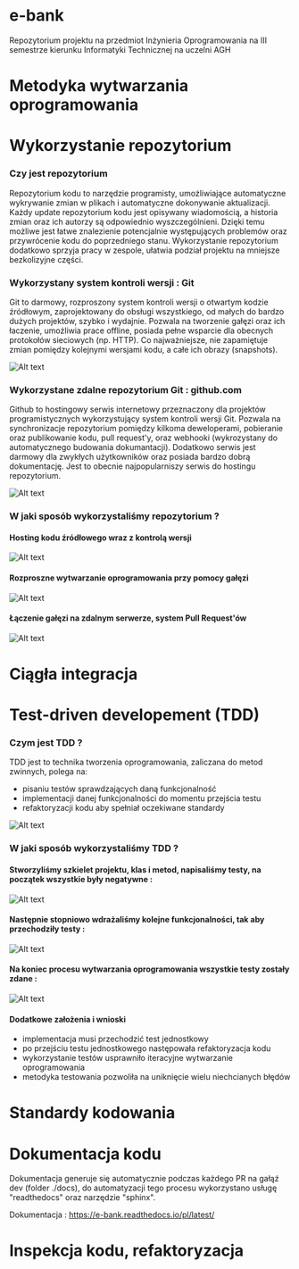 # e-bank
Repozytorium projektu na przedmiot Inżynieria Oprogramowania na III semestrze kierunku  Informatyki Technicznej na uczelni AGH

# Metodyka wytwarzania oprogramowania

# Wykorzystanie repozytorium
### Czy jest repozytorium
Repozytorium kodu to narzędzie programisty, umożliwiające automatyczne wykrywanie zmian w plikach i automatyczne dokonywanie aktualizacji. Każdy update repozytorium kodu jest opisywany wiadomością, a historia zmian oraz ich autorzy są odpowiednio wyszczególnieni. Dzięki temu możliwe jest łatwe znalezienie potencjalnie występujących problemów oraz przywrócenie kodu do poprzedniego stanu. Wykorzystanie repozytorium dodatkowo sprzyja pracy w zespole, ułatwia podział projektu na mniejsze bezkolizyjne części.

### Wykorzystany system kontroli wersji : **Git**
Git to darmowy, rozproszony system kontroli wersji o otwartym kodzie źródłowym, zaprojektowany do obsługi wszystkiego, od małych do bardzo dużych projektów, szybko i wydajnie. Pozwala na tworzenie gałęzi oraz ich łaczenie, umożliwia prace offline, posiada pełne wsparcie dla obecnych protokołów sieciowych (np. HTTP). Co najważniejsze, nie zapamiętuje zmian pomiędzy kolejnymi wersjami kodu, a całe ich obrazy (snapshots).  

![Alt text](/img/graphics/git-logo.png?raw=true "Title")

### Wykorzystane zdalne repozytorium Git : github.com 
Github to hostingowy serwis internetowy przeznaczony dla projektów programistycznych wykorzystujący system kontroli wersji Git. Pozwala na synchronizacje repozytorium pomiędzy kilkoma deweloperami, pobieranie oraz publikowanie kodu, pull request'y, oraz webhooki (wykrozystany do automatycznego budowania dokumantacji). Dodatkowo serwis jest darmowy dla zwykłych użytkowników oraz posiada bardzo dobrą dokumentację. Jest to obecnie najpopularniszy serwis do hostingu repozytorium.

![Alt text](/img/graphics/github-logo.jpg?raw=true "Title")

### W jaki sposób wykorzystaliśmy repozytorium ?

#### Hosting kodu źródłowego wraz z kontrolą wersji
![Alt text](/img/repo/main.PNG?raw=true "Title")

#### Rozproszne wytwarzanie oprogramowania przy pomocy gałęzi
![Alt text](/img/repo/main.PNG?raw=true "Title")

#### Łączenie gałęzi na zdalnym serwerze, system Pull Request'ów
![Alt text](/img/repo/PR.PNG?raw=true "Title")

# Ciągła integracja

# Test-driven developement (TDD)
### Czym jest TDD ?
TDD jest to technika tworzenia oprogramowania, zaliczana do metod zwinnych, polega na:
- pisaniu testów sprawdzających daną funkcjonalność
- implementacji danej funkcjonalności do momentu przejścia testu
- refaktoryzacji kodu aby spełniał oczekiwane standardy

![Alt text](https://marsner.com/wp-content/uploads/test-driven-development-TDD.png?raw=true)

### W jaki sposób wykorzystaliśmy TDD ?

#### Stworzyliśmy szkielet projektu, klas i metod, napisaliśmy testy, na początek wszystkie były negatywne :

![Alt text](/img/testy/errors-all.PNG?raw=true "Title")

#### Następnie stopniowo wdrażaliśmy kolejne funkcjonalności, tak aby przechodziły testy :

![Alt text](/img/testy/zaloguj-usun.PNG?raw=true "Title")

#### Na koniec procesu wytwarzania oprogramowania wszystkie testy zostały zdane :

![Alt text](/img/testy/no-errors.PNG?raw=true "Title")

#### Dodatkowe założenia i wnioski
- implementacja musi przechodzić test jednostkowy
- po przejściu testu jednostkowego następowała refaktoryzacja kodu
- wykorzystanie testów usprawniło iteracyjne wytwarzanie oprogramowania
- metodyka testowania pozwoliła na uniknięcie wielu niechcianych błędów

# Standardy kodowania

# Dokumentacja kodu
Dokumentacja generuje się automatycznie podczas każdego PR na gałąź dev (folder ./docs),
do automatyzacji tego procesu wykorzystano usługę "readthedocs" oraz narzędzie "sphinx".

Dokumentacja : https://e-bank.readthedocs.io/pl/latest/

# Inspekcja kodu, refaktoryzacja


